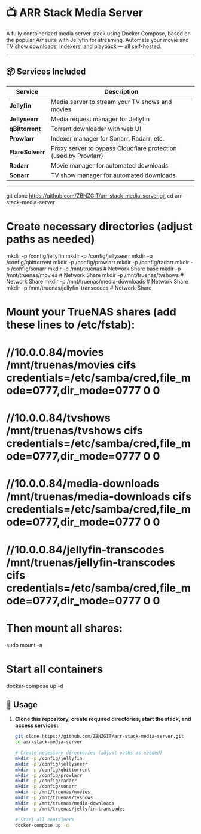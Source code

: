 # 📺 ARR Stack Media Server

A fully containerized media server stack using Docker Compose, based on the popular *Arr* suite with Jellyfin for streaming. Automate your movie and TV show downloads, indexers, and playback — all self-hosted.

---

## 📦 Services Included

| Service       | Description |
|---------------|-------------|
| **Jellyfin**      | Media server to stream your TV shows and movies |
| **Jellyseerr**    | Media request manager for Jellyfin |
| **qBittorrent**   | Torrent downloader with web UI |
| **Prowlarr**      | Indexer manager for Sonarr, Radarr, etc. |
| **FlareSolverr**  | Proxy server to bypass Cloudflare protection (used by Prowlarr) |
| **Radarr**        | Movie manager for automated downloads |
| **Sonarr**        | TV show manager for automated downloads |

---

   git clone https://github.com/ZBNZGIT/arr-stack-media-server.git
   cd arr-stack-media-server

   # Create necessary directories (adjust paths as needed)
   mkdir -p /config/jellyfin
   mkdir -p /config/jellyseerr
   mkdir -p /config/qbittorrent
   mkdir -p /config/prowlarr
   mkdir -p /config/radarr
   mkdir -p /config/sonarr
   mkdir -p /mnt/truenas             # Network Share base
   mkdir -p /mnt/truenas/movies      # Network Share
   mkdir -p /mnt/truenas/tvshows     # Network Share
   mkdir -p /mnt/truenas/media-downloads # Network Share
   mkdir -p /mnt/truenas/jellyfin-transcodes # Network Share

   # Mount your TrueNAS shares (add these lines to /etc/fstab):
   #
   # //10.0.0.84/movies               /mnt/truenas/movies               cifs credentials=/etc/samba/cred,file_mode=0777,dir_mode=0777 0 0
   # //10.0.0.84/tvshows              /mnt/truenas/tvshows              cifs credentials=/etc/samba/cred,file_mode=0777,dir_mode=0777 0 0
   # //10.0.0.84/media-downloads      /mnt/truenas/media-downloads      cifs credentials=/etc/samba/cred,file_mode=0777,dir_mode=0777 0 0
   # //10.0.0.84/jellyfin-transcodes  /mnt/truenas/jellyfin-transcodes  cifs credentials=/etc/samba/cred,file_mode=0777,dir_mode=0777 0 0

   # Then mount all shares:
   sudo mount -a

   # Start all containers
   docker-compose up -d

## 🚀 Usage

1. **Clone this repository, create required directories, start the stack, and access services:**

   ```bash
   git clone https://github.com/ZBNZGIT/arr-stack-media-server.git
   cd arr-stack-media-server

   # Create necessary directories (adjust paths as needed)
   mkdir -p /config/jellyfin
   mkdir -p /config/jellyseerr
   mkdir -p /config/qbittorrent
   mkdir -p /config/prowlarr
   mkdir -p /config/radarr
   mkdir -p /config/sonarr
   mkdir -p /mnt/truenas/movies
   mkdir -p /mnt/truenas/tvshows
   mkdir -p /mnt/truenas/media-downloads
   mkdir -p /mnt/truenas/jellyfin-transcodes

   # Start all containers
   docker-compose up -d
